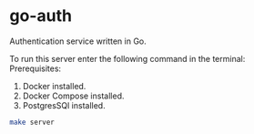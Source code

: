 # go-auth
Authentication service written in Go.


To run this server enter the following command in the terminal:
Prerequisites:
1. Docker installed.
2. Docker Compose installed.
3. PostgresSQl installed.

```sh
make server
```
